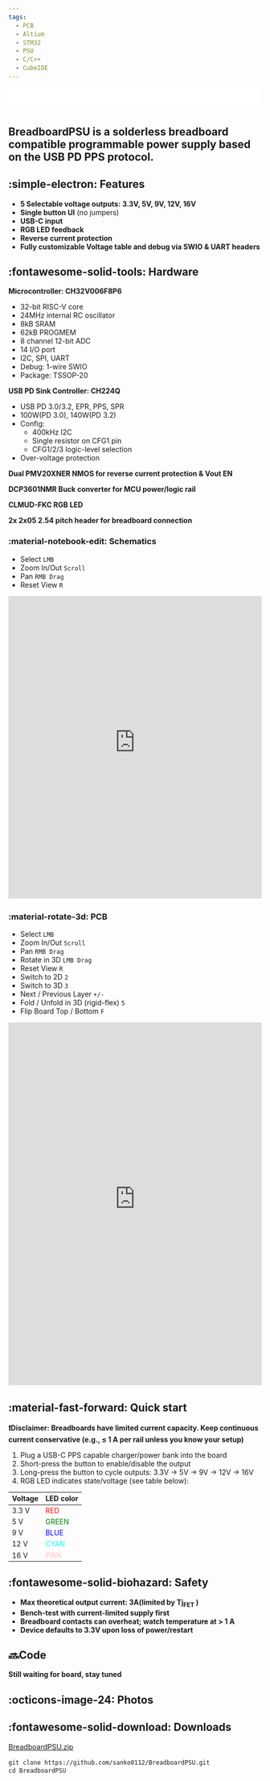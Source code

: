 ```yaml
---
tags:
  - PCB
  - Altium
  - STM32
  - PSU
  - C/C++
  - CubeIDE
---
```

![Logo](../assets/Gallery/BreadboardPSU/BreadboardPSU-logo.png)

<h2>BreadboardPSU is a solderless breadboard compatible programmable power supply based on the USB PD PPS protocol.</h2>

## :simple-electron: Features
- **5 Selectable voltage outputs: 3.3V, 5V, 9V, 12V, 16V**
- **Single button UI** (no jumpers)
- **USB-C input**
- **RGB LED feedback**
- **Reverse current protection**
- **Fully customizable Voltage table and debug via SWIO & UART headers**

## :fontawesome-solid-tools: Hardware
 **Microcontroller: CH32V006F8P6**

 - 32-bit RISC-V core
 - 24MHz internal RC oscillator
 - 8kB SRAM
 - 62kB PROGMEM
 - 8 channel 12-bit ADC
 - 14 I/O port
 - I2C, SPI, UART
 - Debug: 1-wire SWIO
 - Package: TSSOP-20

**USB PD Sink Controller: CH224Q**

- USB PD 3.0/3.2, EPR, PPS, SPR
- 100W(PD 3.0), 140W(PD 3.2)
- Config: 
    - 400kHz I2C
    - Single resistor on CFG1 pin
    - CFG1/2/3 logic-level selection
-  Over-voltage protection

**Dual PMV20XNER NMOS for reverse current protection & Vout EN**

**DCP3601NMR Buck converter for MCU power/logic rail**

**CLMUD-FKC RGB LED**

**2x 2x05 2.54 pitch header for breadboard connection**

### :material-notebook-edit: Schematics

- Select `LMB`
- Zoom In/Out `Scroll`
- Pan `RMB Drag`
- Reset View `R`

<iframe src="https://personal-viewer.365.altium.com/client/index.html?feature=embed&source=501F59AB-49CE-4B24-BCC6-1B8570A5C714&activeView=SCH" width="1280" height="600" style="overflow:hidden;border:none;width:100%;height:600px;" scrolling="no" allowfullscreen="true" onload="window.top.scrollTo(0,0);"></iframe>

### :material-rotate-3d: PCB

- Select `LMB`
- Zoom In/Out `Scroll`
- Pan `RMB Drag`
- Rotate in 3D `LMB Drag`
- Reset View `R`
- Switch to 2D `2`
- Switch to 3D `3`
- Next / Previous Layer `+/-`
- Fold / Unfold in 3D (rigid-flex) `5`
- Flip Board Top / Bottom `F`

<iframe src="https://personal-viewer.365.altium.com/client/index.html?feature=embed&source=54BD593C-419B-4F9A-8DE3-8DAF24510308&activeView=PCB" width="1280" height="720" style="overflow:hidden;border:none;width:100%;height:720px;" scrolling="no" allowfullscreen="true" onload="window.top.scrollTo(0,0);"></iframe>

## :material-fast-forward: Quick start
**❗Disclaimer: Breadboards have limited current capacity. Keep continuous current conservative (e.g., ≤ 1 A per rail unless you know your setup)**
1. Plug a USB-C PPS capable charger/power bank into the board
2. Short-press the button to enable/disable the output
3. Long-press the button to cycle outputs: 3.3V → 5V → 9V → 12V → 16V
4. RGB LED indicates state/voltage (see table below):

| Voltage | LED color                          |
|---------|------------------------------------|
| 3.3 V   | <span style="color:red">RED</span> |
| 5 V     | <span style="color:green">GREEN</span> |
| 9 V     | <span style="color:blue">BLUE</span> |
| 12 V    | <span style="color:cyan">CYAN</span> |
| 16 V    | <span style="color:pink">PINK</span> |


## :fontawesome-solid-biohazard: Safety
- **Max theoretical output current: 3A(limited by Tj<sub>FET</sub> )**
- **Bench-test with current-limited supply first**
- **Breadboard contacts can overheat; watch temperature at > 1 A**
- **Device defaults to 3.3V upon loss of power/restart**

## 🔜Code
 **Still waiting for board, stay tuned**

## :octicons-image-24: Photos
<div id="breadboardpsu-gallery"></div>


## :fontawesome-solid-download: Downloads
[BreadboardPSU.zip](https://github.com/sanko0112/BreadboardPSU/archive/refs/heads/main.zip)

```shell
git clone https://github.com/sanko0112/BreadboardPSU.git
cd BreadboardPSU
```